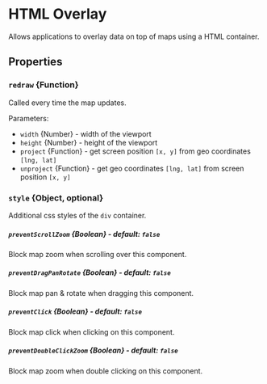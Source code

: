 # HTML Overlay

Allows applications to overlay data on top of maps using a HTML container.

## Properties

### `redraw` {Function}

Called every time the map updates.

Parameters:
- `width` {Number} - width of the viewport
- `height` {Number} - height of the viewport
- `project` {Function} - get screen position `[x, y]` from geo coordinates `[lng, lat]`
- `unproject` {Function} - get geo coordinates `[lng, lat]` from screen position `[x, y]`

### `style` {Object, optional}

Additional css styles of the `div` container.

##### `preventScrollZoom` {Boolean} - default: `false`
Block map zoom when scrolling over this component.

##### `preventDragPanRotate` {Boolean} - default: `false`
Block map pan & rotate when dragging this component.

##### `preventClick` {Boolean} - default: `false`
Block map click when clicking on this component.

##### `preventDoubleClickZoom` {Boolean} - default: `false`
Block map zoom when double clicking on this component.

